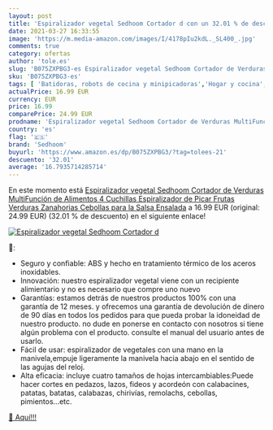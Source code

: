 ```yaml
---
layout: post
title: 'Espiralizador vegetal Sedhoom Cortador d con un 32.01 % de descuento'
date: 2021-03-27 16:33:55
image: 'https://m.media-amazon.com/images/I/4178pIu2kdL._SL400_.jpg'
comments: true
category: ofertas
author: 'tole.es'
slug: 'B075ZXPBG3-es Espiralizador vegetal Sedhoom Cortador de Verduras...'
sku: 'B075ZXPBG3-es'
tags: [ 'Batidoras, robots de cocina y minipicadoras','Hogar y cocina','Minipicadoras','Pequeño electrodoméstico','Robots de cocina y minipicadoras','sedhoom','zanahorias', ]
actualPrice: 16.99 EUR
currency: EUR
price: 16.99
comparePrice: 24.99 EUR
prodname: 'Espiralizador vegetal Sedhoom Cortador de Verduras MultiFunción de Alimentos 4 Cuchillas  Espiralizador de Picar Frutas  Verduras  Zanahorias  Cebollas  para la Salsa  Ensalada'
country: 'es'
flag: '🇪🇸'
brand: 'Sedhoom'
buyurl: 'https://www.amazon.es/dp/B075ZXPBG3/?tag=tolees-21'
descuento: '32.01'
average: '16.7935714285714'
---
```


En este momento está [Espiralizador vegetal Sedhoom Cortador de Verduras MultiFunción de Alimentos 4 Cuchillas  Espiralizador de Picar Frutas  Verduras  Zanahorias  Cebollas  para la Salsa  Ensalada](https://www.amazon.es/dp/B075ZXPBG3/?tag=tolees-21) a 16.99 EUR (original: 24.99 EUR) (32.01 %  de descuento) en el siguiente enlace!

[![Espiralizador vegetal Sedhoom Cortador d](https://m.media-amazon.com/images/I/4178pIu2kdL._SL400_.jpg)](https://www.amazon.es/dp/B075ZXPBG3/?tag=tolees-21)

🔎:

- Seguro y confiable: ABS y hecho en tratamiento térmico de los aceros inoxidables.
- Innovación: nuestro espiralizador vegetal viene con un recipiente alimientario y no es necesario que compre uno nuevo
- Garantías: estamos detrás de nuestros productos 100% con una garantía de 12 meses. y ofrecemos una garantía de devolución de dinero de 90 días en todos los pedidos para que pueda probar la idoneidad de nuestro producto. no dude en ponerse en contacto con nosotros si tiene algún problema con el producto. consulte el manual del usuario antes de usarlo.
- Fácil de usar: espiralizador de vegetales con una mano en la manivela,empuje ligeramente la manivela hacia abajo en el sentido de las agujas del reloj.
- Alta eficacia: incluye cuatro tamaños de hojas intercambiables:Puede hacer cortes en pedazos, lazos, fideos y acordeón con calabacines, patatas, batatas, calabazas, chirivías, remolachs, cebollas, pimientos...etc.

[🛒 Aquí!!!](https://www.amazon.es/dp/B075ZXPBG3/?tag=tolees-21)

